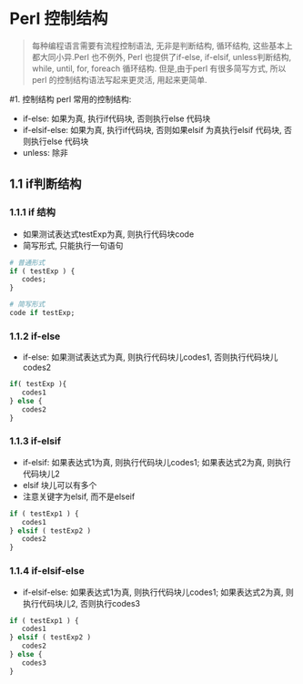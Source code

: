 # Perl 控制结构
> 每种编程语言需要有流程控制语法, 无非是判断结构, 循环结构, 这些基本上都大同小异.Perl 也不例外, Perl 也提供了if-else, if-elsif, unless判断结构, while, until, for, foreach 循环结构. 但是,由于perl 有很多简写方式, 所以perl 的控制结构语法写起来更灵活, 用起来更简单.

#1. 控制结构
perl 常用的控制结构:

* if-else: 如果为真, 执行if代码块, 否则执行else 代码块
* if-elsif-else: 如果为真, 执行if代码块, 否则如果elsif 为真执行elsif 代码块, 否则执行else 代码块
* unless: 除非

## 1.1 if判断结构

### 1.1.1 if 结构
* 如果测试表达式testExp为真, 则执行代码块code
* 简写形式, 只能执行一句语句

```perl
# 普通形式
if ( testExp ) {
   codes;
}

# 简写形式
code if testExp;

```

### 1.1.2 if-else
* if-else: 如果测试表达式为真, 则执行代码块儿codes1, 否则执行代码块儿codes2
```perl
if( testExp ){
   codes1
} else {
   codes2
}
```

### 1.1.3 if-elsif
* if-elsif: 如果表达式1为真, 则执行代码块儿codes1; 如果表达式2为真, 则执行代码块儿2
* elsif 块儿可以有多个
* 注意关键字为elsif, 而不是elseif

```perl
if ( testExp1 ) {
   codes1
} elsif ( testExp2 )
   codes2
}
```

### 1.1.4 if-elsif-else
* if-elsif-else: 如果表达式1为真, 则执行代码块儿codes1; 如果表达式2为真, 则执行代码块儿2, 否则执行codes3

```perl
if ( testExp1 ) {
   codes1
} elsif ( testExp2 )
   codes2
} else {
   codes3
}
```












